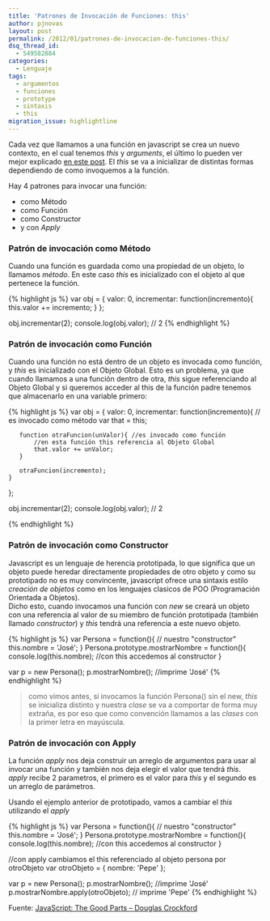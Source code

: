 ```yaml
---
title: 'Patrones de Invocación de Funciones: this'
author: pjnovas
layout: post
permalink: /2012/01/patrones-de-invocacion-de-funciones-this/
dsq_thread_id:
  - 549582884
categories:
  - Lenguaje
tags:
  - argumentos
  - funciones
  - prototype
  - sintaxis
  - this
migration_issue: highlightline
---
```

Cada vez que llamamos a una función en javascript se crea un nuevo contexto, en el cual tenemos *this* y *arguments*, el último lo pueden ver mejor explicado <a href="http://fernetjs.com/2011/11/funciones-argumentos-y-parametros/" title="Funciones: Argumentos y Parámetros" target="_blank">en este post</a>. El *this* se va a inicializar de distintas formas dependiendo de como invoquemos a la función.

Hay 4 patrones para invocar una función:

  * como Método
  * como Función
  * como Constructor
  * y con *Apply*

### Patrón de invocación como Método

Cuando una función es guardada como una propiedad de un objeto, lo llamamos *método*. En este caso *this* es inicializado con el objeto al que pertenece la función.

<!--highlight:[4]-->
{% highlight js %}
var obj = {
    valor: 0,
    incrementar: function(incremento){
       this.valor += incremento;
    }
};

obj.incrementar(2);
console.log(obj.valor); // 2
 {% endhighlight %}

<!--more-->

### Patrón de invocación como Función

Cuando una función no está dentro de un objeto es invocada como función, y *this* es inicializado con el Objeto Global. Esto es un problema, ya que cuando llamamos a una función dentro de otra, *this* sigue referenciando al Objeto Global y si queremos acceder al this de la función padre tenemos que almacenarlo en una variable primero:

<!--highlight:[4]-->
{% highlight js %}
var obj = {
    valor: 0,
    incrementar: function(incremento){ // es invocado como método
       var that = this;

       function otraFuncion(unValor){ //es invocado como función
           //en esta función this referencia al Objeto Global
           that.valor += unValor;
       }

       otraFuncion(incremento);
    }
};

obj.incrementar(2);
console.log(obj.valor); // 2

 {% endhighlight %}

### Patrón de invocación como Constructor

Javascript es un lenguaje de herencia prototipada, lo que significa que un objeto puede heredar directamente propiedades de otro objeto y como su prototipado no es muy convincente, javascript ofrece una sintaxis estilo *creación de objetos* como en los lenguajes clasicos de POO (Programación Orientada a Objetos).  
Dicho esto, cuando invocamos una función con *new* se creará un objeto con una referencia al valor de su miembro de función prototipada (también llamado *constructor*) y *this* tendrá una referencia a este nuevo objeto.

<!--highlight:[2,5]-->
{% highlight js %}
var Persona = function(){ // nuestro "constructor"
    this.nombre = 'José';
}
Persona.prototype.mostrarNombre = function(){
    console.log(this.nombre); //con this accedemos al constructor
}

var p = new Persona();
p.mostrarNombre(); //imprime 'José'
 {% endhighlight %}

> como vimos antes, si invocamos la función Persona() sin el new, *this* se inicializa distinto y nuestra *clase* se va a comportar de forma muy extraña, es por eso que como convención llamamos a las *clases* con la primer letra en mayúscula. 

### Patrón de invocación con Apply

La función *apply* nos deja construir un arreglo de argumentos para usar al invocar una función y también nos deja elegir el valor que tendrá *this*.  
*apply* recibe 2 parametros, el primero es el valor para *this* y el segundo es un arreglo de parámetros.

Usando el ejemplo anterior de prototipado, vamos a cambiar el *this* utilizando el *apply*

<!--highlight:[5,10,15]-->
{% highlight js %}
var Persona = function(){ // nuestro "constructor"
    this.nombre = 'José';
}
Persona.prototype.mostrarNombre = function(){
    console.log(this.nombre); //con this accedemos al constructor
}

//con apply cambiamos el this referenciado al objeto persona por otroObjeto
var otroObjeto = {
    nombre: 'Pepe'
};

var p = new Persona();
p.mostrarNombre(); //imprime 'José'
p.mostrarNombre.apply(otroObjeto); // imprime 'Pepe'
 {% endhighlight %}

Fuente: <a href="http://shop.oreilly.com/product/9780596517748.do" title="JavaScript: The Good Parts" target="_blank">JavaScript: The Good Parts &#8211; Douglas Crockford</a>